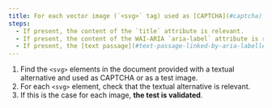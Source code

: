 ```yaml
---
title: For each vector image (`<svg>` tag) used as [CAPTCHA](#captcha) or as [image-test](#image-test), having a [textual alternative](#textual-alternative-image ), is this alternative relevant?
steps:
  - If present, the content of the `title` attribute is relevant.
  - If present, the content of the WAI-ARIA `aria-label` attribute is relevant.
  - If present, the [text passage](#text-passage-linked-by-aria-labelledby-or-aria-describedby) associated via the WAI-ARIA attribute `aria-labelledby` is relevant .
---
```


1. Find the `<svg>` elements in the document provided with a textual alternative and used as CAPTCHA or as a test image.
2. For each `<svg>` element, check that the textual alternative is relevant.
3. If this is the case for each image, **the test is validated**.
